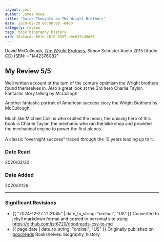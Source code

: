 ```yaml
---
layout: post
author: James Rowe
title: "Quick Thoughts on The Wright Brothers"
date: 2020-02-20 00:00:00 -0400
category: review
tags: book biography history
uid: 18c6acde-b8fe-48f0-9357-b0c619cd0d50
---
```


David McCullough, *[The Wright Brothers](https://www.goodreads.com/book/show/22669004)*,  Simon  Schuster Audio 2015 (Audio CD) ISBN: ="1442376082"

## My Review 5/5

Well written account of the turn of the century optimism the Wright brothers found themselves in. Also a great look at the 3rd hero Charlie Taylor. Fantastic story telling by McCullogh

Another fantastic portrait of American success story the Wright Brothers by McCullough.<br/><br/>Much like Michael Collins who orbited the moon, the unsung hero of this book is Charlie Taylor, the mechanic who ran the bike shop and provided the mechanical engine to power the first planes.<br/><br/>A classic "overnight success" traced through the 10 years leading up to it.

### Date Read
2020/02/20

### Date Added
2020/01/29

---

### Significant Revisions

- {{ "2024-12-27 21:21:45" | date_to_string: "ordinal", "US" }} Converted to jekyll markdown format and copied to personal site using <https://github.com/jsr6720/goodreads-csv-to-md>
- {{ page.date | date_to_string: "ordinal", "US" }} Originally published on [goodreads](https://www.goodreads.com) Bookshelves: biography, history
